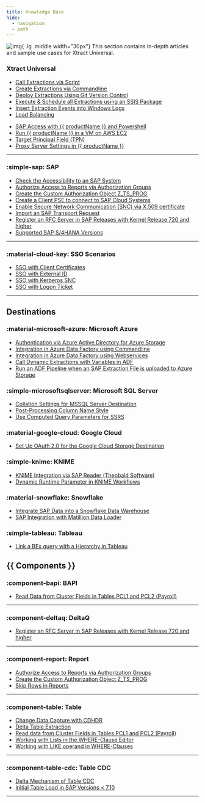 ```yaml
---
title: Knowledge Base
hide:
  - navigation
  - path
---
```


![img](site:assets/images/logos/theo-thumbs.png){ .lg .middle width="30px"} This section contains in-depth articles and sample use cases for Xtract Universal.


### Xtract Universal

<div class="mdx-columns" markdown>

- [Call Extractions via Script](call-extraction-via-script.md)
- [Create Extractions via Commandline](config-command-line-tool.md)
- [Deploy Extractions Using Git Version Control](deploy-extractions-using-Git-version-control.md)
- [Execute & Schedule all Extractions using an SSIS Package](execute_all_defined_xu_extractions.md)
- [Insert Extraction Events into Windows Logs](insert-extraction-events-into-the-windows-logs.md)
- [Load Balancing](load-balancer.md)
<!--- - [Log Access via Web Service](log-access-via-http.md) -->
- [SAP Access with {{ productName }} and Powershell](sap-access-with-xtract-universal-and-powershell.md)
- [Run {{ productName }} in a VM on AWS EC2](run-xu-in-aws.md)
- [Target Principal Field (TPN)](target-principal-TPN.md)
- [Proxy Server Settings in {{ productName }}](proxy-server-settings.md)

</div>

---

### :simple-sap: SAP

<div class="mdx-columns" markdown>

- [Check the Accessibility to an SAP System](check-the-accessibility-to-an-sap-system.md)
- [Authorize Access to Reports via Authorization Groups](authorize-access-to-specific-reports.md)
- [Create the Custom Authorization Object Z_TS_PROG](create-the-custom-authority-object-z-ts-prog.md)
- [Create a Client PSE to connect to SAP Cloud Systems](create-personal-security-environment.md)
- [Enable Secure Network Communication (SNC) via X.509 certificate](enable-snc-using-pse-file.md)
- [Import an SAP Transport Request](import-an-sap-transport-request.md)
- [Register an RFC Server in SAP Releases with Kernel Release 720 and higher](register-rfc-server-in-sap-releases-in-kernel-release-720-and-higher.md)
- [Supported SAP S/4HANA Versions](supported-sap-and-hana-versions.md)

</div>

---

### :material-cloud-key: SSO Scenarios

<div class="mdx-columns" markdown>

- [SSO with Client Certificates](sso-with-client-certificates.md)
- [SSO with External ID](sso-with-external-id.md)
- [SSO with Kerberos SNC](sso-with-kerberos-snc.md)
- [SSO with Logon Ticket](sso-with-logon-ticket.md)

</div>

---

## Destinations 

### :material-microsoft-azure: Microsoft Azure

<div class="mdx-columns" markdown>

- [ Authentication via Azure Active Directory for Azure Storage](authentication-via-azure-ad-with-azure-storage.md)
- [Integration in Azure Data Factory using Commandline](adf-integration-using-command-line.md)
- [Integration in Azure Data Factory using Webservices](adf-integration-using-webservices.md)
- [Call Dynamic Extractions with Variables in ADF](call-dynamic-extractions-with-variables-in-adf.md)
- [Run an ADF Pipeline when an SAP Extraction File is uploaded to Azure Storage](run-an-ADF-pipeline-when-sap-extraction-file-is-successfully-uploaded-to-Azure-storage.md)

### :simple-microsoftsqlserver: Microsoft SQL Server

- [Collation Settings for MSSQL Server Destination](collation-sql-server.md)
- [Post-Processing Column Name Style](adjust-column-name-style.md)
- [Use Computed Query Parameters for SSRS](xu-ssrs-parameterizing-in-vs.md)

### :material-google-cloud: Google Cloud

- [Set Up OAuth 2.0 for the Google Cloud Storage Destination](google-cloud-storage-oauth.md)

### :simple-knime: KNIME

- [KNIME Integration via SAP Reader (Theobald Software)](knime-integration-via-sap-reader.md)
- [Dynamic Runtime Parameter in KNIME Workflows](dynamic-runtime-paramater-within-KNIME-workflow.md)

### :material-snowflake: Snowflake

- [Integrate SAP Data into a Snowflake Data Warehouse](integrate_sap_data_into_a_Snowflake_data_warehouse.md)
- [SAP Integration with Matillion Data Loader](create-a-custom-cennector-in-matillion-data-loader.md)

### :simple-tableau: Tableau 

- [Link a BEx query with a Hierarchy in Tableau](link-bex-query-with-hierarchy.md)

</div>


## {{ Components }}

### :component-bapi: BAPI

<div class="mdx-columns" markdown>

- [Read Data from Cluster Fields in Tables PCL1 and PCL2 (Payroll)](read-data-from-cluster-fields-in-the-tables-pcl1-and-pcl2-payroll.md)

</div>

---


### :component-deltaq: DeltaQ

<div class="mdx-columns" markdown>

- [Register an RFC Server in SAP Releases with Kernel Release 720 and higher](register-rfc-server-in-sap-releases-in-kernel-release-720-and-higher.md)

</div>

---

### :component-report: Report

<div class="mdx-columns" markdown>

- [Authorize Access to Reports via Authorization Groups](authorize-access-to-specific-reports.md)
- [Create the Custom Authorization Object Z_TS_PROG](create-the-custom-authority-object-z-ts-prog.md)
- [Skip Rows in Reports](skip-rows-in-reports.md)

</div>

---

### :component-table: Table

<div class="mdx-columns" markdown>

- [Change Data Capture with CDHDR](change-data-capture-with-cdhdr.md)
- [Delta Table Extraction](delta-table-extraction.md)
- [Read data from Cluster Fields in Tables PCL1 and PCL2 (Payroll)](read-data-from-cluster-fields-in-the-tables-pcl1-and-pcl2-payroll.md)
- [Working with Lists in the WHERE-Clause Editor](where-clause-editor-lists.md)
- [Working with LIKE operand in WHERE-Clauses](like-operand-where-clause.md)

</div>

---

### :component-table-cdc: Table CDC

<div class="mdx-columns" markdown>

- [Delta Mechanism of Table CDC](table-cdc-mechanism.md)
- [Initial Table Load in SAP Versions < 7.10](table-cdc-initial-table-load.md)

</div>

---
